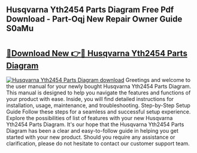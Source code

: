 ## Husqvarna Yth2454 Parts Diagram Free Pdf Download - Part-Oqj New Repair Owner Guide S0aMu

# <h2><a href="http://dfl193z.blite.top/?on=Husqvarna+Yth2454+Parts+Diagram">🔗Download New 👉🔴 Husqvarna Yth2454 Parts Diagram</a></h2>

[![Husqvarna Yth2454 Parts Diagram download](https://i.imgur.com/lujVjoI.png)](http://dfl193z.blite.top/?on=Husqvarna+Yth2454+Parts+Diagram)
Greetings and welcome to the user manual for your newly bought Husqvarna Yth2454 Parts Diagram. This manual is designed to help you navigate the features and functions of your product with ease. Inside, you will find detailed instructions for installation, usage, maintenance, and troubleshooting. Step-by-Step Setup Guide Follow these steps for a seamless and successful setup experience. Explore the possibilities of list of features with your new Husqvarna Yth2454 Parts Diagram. It's our hope that the Husqvarna Yth2454 Parts Diagram has been a clear and easy-to-follow guide in helping you get started with your new product. Should you require any assistance or clarification, please do not hesitate to contact our customer support team.
